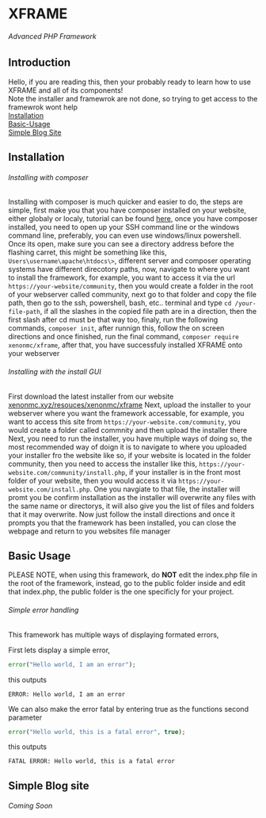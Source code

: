 # XFRAME
###### Advanced PHP Framework
 
## Introduction
Hello, if you are reading this, then your probably ready to learn how to use XFRAME and all of its components! <br>
Note the installer and framewrok are not done, so trying to get access to the framewrok wont help <br>
[Installation](#Installation)<br>
[Basic-Usage](#Basic-Usage)<br>
[Simple Blog Site](#Simple-Blog-Site)

## Installation

###### Installing with composer

Installing with composer is much quicker and easier to do, the steps are simple, first make you that you have composer installed on your website, either globaly or localy, tutorial can be found [here](https://getcomposer.org), once you have composer installed, you need to open up your SSH command line or the windows command line, preferably, you can even use windows/linux powershell. Once its open, make sure you can see a directory address before the flashing carret, this might be something like this, `Users\username\apache\htdocs\>`, different server and composer operating systems have different direcotory paths, now, navigate to where you want to install the framework, for example, you want to access it via the url `https://your-website/community`, then you would create a folder in the root of your webserver called community, next go to that folder and copy the file path, then go to the ssh, powershell, bash, etc.. terminal and type `cd /your-file-path`, if all the slashes in the copied file path are in a direction, then the first slash after cd must be that way too, finaly, run the following commands, `composer init`, after runnign this, follow the on screen directions and once finished, run the final command, `composer require xenonmc/xframe`, after that, you have successfuly installed XFRAME onto your webserver

###### Installing with the install GUI
First download the latest installer from our website <br>
[xenonmc.xyz/resouces/xenonmc/xframe](https://xenonmc.xyz/resources/xenonmc/xframe)
Next, upload the installer to your webserver where you want the framework accessable, for example, you want to access this site from `https://your-website.com/community`, you would create a folder called commnity and then upload the installer there 
Next, you need to run the installer, you have multiple ways of doing so, the most recommended way of doign it is to navigate to where you uploaded your installer fro the website like so, if your website is located in the folder community, then you need to access the installer like this, `https://your-website.com/community/install.php`, if your installer is in the front most folder of your website, then you would access it via `https://your-website.com/install.php`. One you navgiate to that file, the installer will promt you be confirm installation as the installer will overwrite any files with the same name or directorys, it will also give you the list of files and folders that it may overwrite. Now just follow the install directions and once it prompts you that the framework has been installed, you can close the webpage and return to you websites file manager

## Basic Usage
PLEASE NOTE, when using this framework, do **NOT** edit the index.php file in the root of the framework, instead, go to the public folder inside and edit that index.php,
the public folder is the one specificly for your project.

###### Simple error handling

This framework has multiple ways of displaying formated errors,

First lets display a simple error, 
```php
error("Hello world, I am an error");
```
this outputs
```
ERROR: Hello world, I am an error
```


We can also make the error fatal by entering true as the functions second parameter
```php
error("Hello world, this is a fatal error", true);
```
this outputs
```
FATAL ERROR: Hello world, this is a fatal error
```

## Simple Blog site
###### Coming Soon
